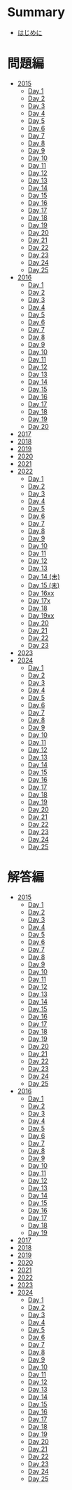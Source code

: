 # Summary

- [はじめに](./index.md)

# 問題編

- [2015](./2015/index.md)
  - [Day  1](./2015/day1.md)
  - [Day  2](./2015/day2.md)
  - [Day  3](./2015/day3.md)
  - [Day  4](./2015/day4.md)
  - [Day  5](./2015/day5.md)
  - [Day  6](./2015/day6.md)
  - [Day  7](./2015/day7.md)
  - [Day  8](./2015/day8.md)
  - [Day  9](./2015/day9.md)
  - [Day 10](./2015/day10.md)
  - [Day 11](./2015/day11.md)
  - [Day 12](./2015/day12.md)
  - [Day 13](./2015/day13.md)
  - [Day 14](./2015/day14.md)
  - [Day 15](./2015/day15.md)
  - [Day 16](./2015/day16.md)
  - [Day 17](./2015/day17.md)
  - [Day 18](./2015/day18.md)
  - [Day 19](./2015/day19.md)
  - [Day 20](./2015/day20.md)
  - [Day 21](./2015/day21.md)
  - [Day 22](./2015/day22.md)
  - [Day 23](./2015/day23.md)
  - [Day 24](./2015/day24.md)
  - [Day 25](./2015/day25.md)
- [2016](./2016/index.md)
  - [Day  1](./2016/day1.md)
  - [Day  2](./2016/day2.md)
  - [Day  3](./2016/day3.md)
  - [Day  4](./2016/day4.md)
  - [Day  5](./2016/day5.md)
  - [Day  6](./2016/day6.md)
  - [Day  7](./2016/day7.md)
  - [Day  8](./2016/day8.md)
  - [Day  9](./2016/day9.md)
  - [Day 10](./2016/day10.md)
  - [Day 11](./2016/day11.md)
  - [Day 12](./2016/day12.md)
  - [Day 13](./2016/day13.md)
  - [Day 14](./2016/day14.md)
  - [Day 15](./2016/day15.md)
  - [Day 16](./2016/day16.md)
  - [Day 17](./2016/day17.md)
  - [Day 18](./2016/day18.md)
  - [Day 19](./2016/day19.md)
  - [Day 20](./2016/day20.md)
- [2017]()
- [2018]()
- [2019]()
- [2020]()
- [2021]()
- [2022](./2022/index.md)
  - [Day  1](./2022/day1.md)
  - [Day  2](./2022/day2.md)
  - [Day  3](./2022/day3.md)
  - [Day  4](./2022/day4.md)
  - [Day  5](./2022/day5.md)
  - [Day  6](./2022/day6.md)
  - [Day  7](./2022/day7.md)
  - [Day  8](./2022/day8.md)
  - [Day  9](./2022/day9.md)
  - [Day 10](./2022/day10.md)
  - [Day 11](./2022/day11.md)
  - [Day 12](./2022/day12.md)
  - [Day 13](./2022/day13.md)
  - [Day 14 (未)](./2022/day14.md)
  - [Day 15 (未)](./2022/day15.md)
  - [Day 16xx](./2022/day16.md)
  - [Day 17x]()
  - [Day 18](./2022/day18.md)
  - [Day 19xx]()
  - [Day 20]()
  - [Day 21](./2022/day21.md)
  - [Day 22]()
  - [Day 23]()
- [2023]()
- [2024](./2024/index.md)
  - [Day  1](./2024/day1.md)
  - [Day  2](./2024/day2.md)
  - [Day  3](./2024/day3.md)
  - [Day  4](./2024/day4.md)
  - [Day  5](./2024/day5.md)
  - [Day  6](./2024/day6.md)
  - [Day  7](./2024/day7.md)
  - [Day  8](./2024/day8.md)
  - [Day  9](./2024/day9.md)
  - [Day 10](./2024/day10.md)
  - [Day 11](./2024/day11.md)
  - [Day 12](./2024/day12.md)
  - [Day 13](./2024/day13.md)
  - [Day 14](./2024/day14.md)
  - [Day 15](./2024/day15.md)
  - [Day 16](./2024/day16.md)
  - [Day 17](./2024/day17.md)
  - [Day 18](./2024/day18.md)
  - [Day 19](./2024/day19.md)
  - [Day 20](./2024/day20.md)
  - [Day 21](./2024/day21.md)
  - [Day 22](./2024/day22.md)
  - [Day 23](./2024/day23.md)
  - [Day 24](./2024/day24.md)
  - [Day 25](./2024/day25.md)

# 解答編

- [2015]()
  - [Day  1](./2015/spoiler1.md)
  - [Day  2](./2015/spoiler2.md)
  - [Day  3](./2015/spoiler3.md)
  - [Day  4](./2015/spoiler4.md)
  - [Day  5](./2015/spoiler5.md)
  - [Day  6](./2015/spoiler6.md)
  - [Day  7](./2015/spoiler7.md)
  - [Day  8](./2015/spoiler8.md)
  - [Day  9](./2015/spoiler9.md)
  - [Day 10](./2015/spoiler10.md)
  - [Day 11](./2015/spoiler11.md)
  - [Day 12](./2015/spoiler12.md)
  - [Day 13](./2015/spoiler13.md)
  - [Day 14](./2015/spoiler14.md)
  - [Day 15](./2015/spoiler15.md)
  - [Day 16](./2015/spoiler16.md)
  - [Day 17](./2015/spoiler17.md)
  - [Day 18](./2015/spoiler18.md)
  - [Day 19](./2015/spoiler19.md)
  - [Day 20](./2015/spoiler20.md)
  - [Day 21](./2015/spoiler21.md)
  - [Day 22](./2015/spoiler22.md)
  - [Day 23](./2015/spoiler23.md)
  - [Day 24](./2015/spoiler24.md)
  - [Day 25](./2015/spoiler25.md)
- [2016]()
  - [Day  1](./2016/spoiler1.md)
  - [Day  2](./2016/spoiler2.md)
  - [Day  3](./2016/spoiler3.md)
  - [Day  4](./2016/spoiler4.md)
  - [Day  5](./2016/spoiler5.md)
  - [Day  6](./2016/spoiler6.md)
  - [Day  7](./2016/spoiler7.md)
  - [Day  8](./2016/spoiler8.md)
  - [Day  9](./2016/spoiler9.md)
  - [Day 10](./2016/spoiler10.md)
  - [Day 11](./2016/spoiler11.md)
  - [Day 12](./2016/spoiler12.md)
  - [Day 13](./2016/spoiler13.md)
  - [Day 14](./2016/spoiler14.md)
  - [Day 15](./2016/spoiler15.md)
  - [Day 16](./2016/spoiler16.md)
  - [Day 17](./2016/spoiler17.md)
  - [Day 18](./2016/spoiler18.md)
  - [Day 19](./2016/spoiler19.md)
- [2017]()
- [2018]()
- [2019]()
- [2020]()
- [2021]()
- [2022]()
- [2023]()
- [2024]()
  - [Day  1](./2024/spoiler1.md)
  - [Day  2](./2024/spoiler2.md)
  - [Day  3](./2024/spoiler3.md)
  - [Day  4](./2024/spoiler4.md)
  - [Day  5](./2024/spoiler5.md)
  - [Day  6](./2024/spoiler6.md)
  - [Day  7](./2024/spoiler7.md)
  - [Day  8](./2024/spoiler8.md)
  - [Day  9](./2024/spoiler9.md)
  - [Day 10](./2024/spoiler10.md)
  - [Day 11](./2024/spoiler11.md)
  - [Day 12](./2024/spoiler12.md)
  - [Day 13](./2024/spoiler13.md)
  - [Day 14](./2024/spoiler14.md)
  - [Day 15](./2024/spoiler15.md)
  - [Day 16](./2024/spoiler16.md)
  - [Day 17](./2024/spoiler17.md)
  - [Day 18](./2024/spoiler18.md)
  - [Day 19](./2024/spoiler19.md)
  - [Day 20](./2024/spoiler20.md)
  - [Day 21](./2024/spoiler21.md)
  - [Day 22](./2024/spoiler22.md)
  - [Day 23](./2024/spoiler23.md)
  - [Day 24](./2024/spoiler24.md)
  - [Day 25](./2024/spoiler25.md)

